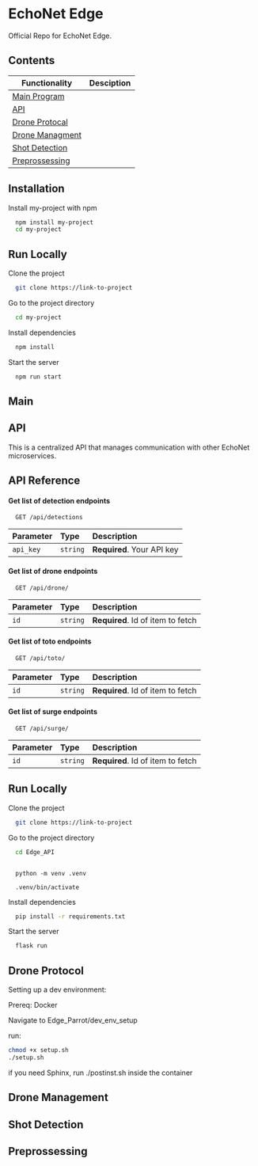 
# EchoNet Edge

Official Repo for EchoNet Edge.
## Contents

| Functionality |     Desciption                                                      |
| ----------------- | ------------------------------------------------------------------ |
| [Main Program](#Main) |  |
| [API](#API) |  |
| [Drone Protocal](#Drone-Protocol) |  |
| [Drone Managment](#Drone-Management) |  |
| [Shot Detection](#Shot-Detection) |  |
| [Preprossessing](#Preprossessing) |  |



## Installation

Install my-project with npm

```bash
  npm install my-project
  cd my-project
```
    
## Run Locally

Clone the project

```bash
  git clone https://link-to-project
```

Go to the project directory

```bash
  cd my-project
```

Install dependencies

```bash
  npm install
```

Start the server

```bash
  npm run start
```


## Main

## API
This is a centralized API that manages communication with other EchoNet microservices.
## API Reference

#### Get list of detection endpoints 

```http
  GET /api/detections
```

| Parameter | Type     | Description                |
| :-------- | :------- | :------------------------- |
| `api_key` | `string` | **Required**. Your API key |

#### Get list of drone endpoints 

```http
  GET /api/drone/
```

| Parameter | Type     | Description                       |
| :-------- | :------- | :-------------------------------- |
| `id`      | `string` | **Required**. Id of item to fetch |

#### Get list of toto endpoints 

```http
  GET /api/toto/
```

| Parameter | Type     | Description                       |
| :-------- | :------- | :-------------------------------- |
| `id`      | `string` | **Required**. Id of item to fetch |

#### Get list of surge endpoints 

```http
  GET /api/surge/
```

| Parameter | Type     | Description                       |
| :-------- | :------- | :-------------------------------- |
| `id`      | `string` | **Required**. Id of item to fetch |


## Run Locally

Clone the project

```bash
  git clone https://link-to-project
```

Go to the project directory

```bash
  cd Edge_API
```

```making a vitual enviroment

  python -m venv .venv

  .venv/bin/activate
```

Install dependencies

```bash
  pip install -r requirements.txt
```

Start the server

```bash
  flask run
```

## Drone Protocol
Setting up a dev environment:

Prereq: Docker

Navigate to Edge_Parrot/dev_env_setup

run:
```Bash
chmod +x setup.sh
./setup.sh
```
if you need Sphinx, run ./postinst.sh inside the container

## Drone Management 
## Shot Detection
## Preprossessing
